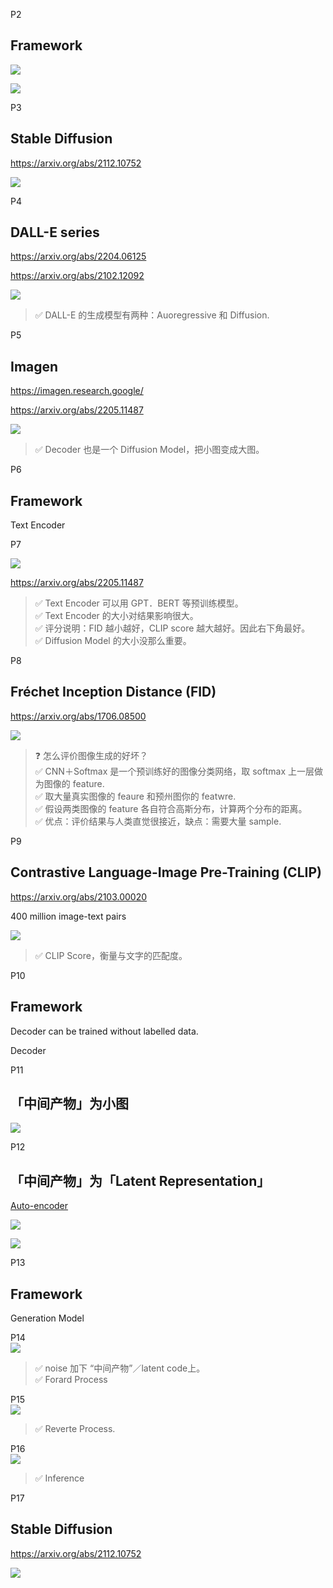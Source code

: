 
P2   
## Framework 

![](./assets/lhy2-2-1.png) 

![](./assets/lhy2-2-2.png) 

P3   
## Stable Diffusion 

<https://arxiv.org/abs/2112.10752>  

![](./assets/lhy2-3.png) 

P4   
## DALL-E series 
<https://arxiv.org/abs/2204.06125>

<https://arxiv.org/abs/2102.12092>

![](./assets/lhy2-4.png) 

> &#x2705; DALL-E 的生成模型有两种：Auoregressive 和 Diffusion.   


P5   
## Imagen 

<https://imagen.research.google/>

<https://arxiv.org/abs/2205.11487>


![](./assets/lhy2-5-1.png) 

> &#x2705; Decoder 也是一个 Diffusion Model，把小图变成大图。    


P6   
## Framework 

Text Encoder   



P7   

![](./assets/lhy2-7-1.png) 

<https://arxiv.org/abs/2205.11487>


> &#x2705; Text Encoder 可以用 GPT．BERT 等预训练模型。      
> &#x2705; Text Encoder 的大小对结果影响很大。  
> &#x2705; 评分说明：FID 越小越好，CLIP score 越大越好。因此右下角最好。   
> &#x2705; Diffusion Model 的大小没那么重要。   


P8   
## Fréchet Inception Distance (FID)

<https://arxiv.org/abs/1706.08500>


![](./assets/lhy2-8.png) 


> &#x2753; 怎么评价图像生成的好坏？   
> &#x2705; CNN＋Softmax 是一个预训练好的图像分类网络，取 softmax 上一层做为图像的 feature.    
> &#x2705; 取大量真实图像的 feaure 和预州图你的 featwre.    
> &#x2705; 假设两类图像的 feature 各自符合高斯分布，计算两个分布的距离。    
> &#x2705; 优点：评价结果与人类直觉很接近，缺点：需要大量 sample.   


P9   
## Contrastive Language-Image Pre-Training (CLIP) 

<https://arxiv.org/abs/2103.00020>

400 million image-text pairs  


![](./assets/lhy2-9-1.png) 


> &#x2705; CLIP Score，衡量与文字的匹配度。   

P10   
## Framework

Decoder can be trained without labelled data.   

Decoder



P11  
## 「中间产物」为小图

![](./assets/lhy2-11-1.png) 

P12   
## 「中间产物」为「Latent Representation」

<u>Auto-encoder</u>

![](./assets/lhy2-12-1.png) 

![](./assets/lhy2-12-2.png) 


P13   
## Framework 

Generation Model   



P14   
![](./assets/lhy2-14.png) 

> &#x2705; noise 加下 “中间产物”／latent code上。    
> &#x2705; Forard Process    

P15   
![](./assets/lhy2-15.png) 

> &#x2705; Reverte Process.    

P16   
![](./assets/lhy2-16.png) 

> &#x2705; Inference    


P17   
## Stable Diffusion 

<https://arxiv.org/abs/2112.10752>

![](./assets/lhy2-17.png) 


